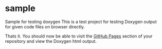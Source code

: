 # sample
Sample for testing doxygen
This is a test project for testing Doxygen output for given code files on browser directly.

<p>Thats it. You should now be able to visit the <a href="http://smartell.github.io/APIDemo/">GitHub Pages</a> section of your repository and view the Doxygen html output.</p>
